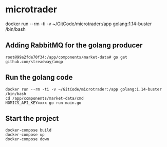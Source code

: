# microtrader

docker run --rm -ti -v ~/GitCode/microtrader:/app golang:1.14-buster /bin/bash

## Adding RabbitMQ for the golang producer

```
root@99a2fde70f34:/app/components/market-data# go get github.com/streadway/amqp
```

## Run the golang code 

```
docker run --rm -ti -v ~/GitCode/microtrader:/app golang:1.14-buster /bin/bash
cd /app/components/market-data/cmd
NOMICS_API_KEY=xxx go run main.go
```
## Start the project

```
docker-compose build
docker-compose up
docker-compose down
```